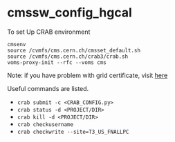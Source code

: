 # cmssw_config_hgcal

To set Up CRAB environment
```
cmsenv
source /cvmfs/cms.cern.ch/cmsset_default.sh
source /cvmfs/cms.cern.ch/crab3/crab.sh
voms-proxy-init --rfc --voms cms
```
Note: if you have problem with grid certificate, visit [here](https://twiki.cern.ch/twiki/bin/view/CMSPublic/WorkBookStartingGrid)

Useful commands are listed.
* `crab submit -c <CRAB_CONFIG.py>`
* `crab status -d <PROJECT/DIR>`
* `crab kill -d <PROJECT/DIR>`
* `crab checkusername` 
* `crab checkwrite --site=T3_US_FNALLPC` 
